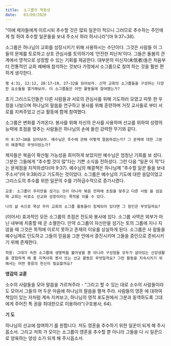 ```yaml
---
title:  소그룹의 역동성
date:   03/09/2020
---
```


“이에 제자들에게 이르시되 추수할 것은 많되 일꾼이 적으니 그러므로 추수하는 주인에게 청 하여 추수할 일꾼들을 보내 주소서 하라 하시니라”(마 9:37~38).

소그룹은 하나님이 교회를 성장시키기 위해 사용하시는 수단이다. 그것은 사람들 이 그들의 문제를 토로하고 상호 관심사를 토의하기에 ‘안전한 피난처’이다. 그들은 돌봄의 관계에서 영적으로 성장할 수 있는 기회를 제공한다. 대부분의 미신자(未信者)들은 처음부터 전통적인 교회 예배에 참석하는 것보다 가정에서 소그룹으로 참여 하는 것을 훨씬 편하게 생각한다.

`행 4:31, 12:12, 20:17~19, 27~32을 읽어보라. 신약 교회의 소그룹들을 구성하는 다양한 요소들을 열거해보라. 이 소그룹들은 어떤 활동들에 참여했는가?`

초기 그리스도인들은 다른 사람들과 서로의 관심사를 위해 기도하러 모였고 따뜻 한 우정을 나눴으며 하나님의 말씀을 연구하고 봉사를 위해 훈련하며 거짓 교사들로 부터 서로를 지켜주었고 선교 활동에 함께 참여했다.

소그룹은 변화를 가져온다. 봉사를 위해 자신의 은사를 사용하며 선교를 위하여 성령의 능력에 초점을 맞추는 사람들은 하나님의 손에 들린 강력한 무기와 같다.

`마 9:37~38을 읽어보라. 예수님은 추수에 관해 어떻게 말씀하셨는가? 그 문제에 대한 그분의 해결책은 무엇이었는가?`

제자들은 복음이 확산될 가능성을 희미하게 보았지만 예수님은 엄청난 기회를 보 셨다. 그분은 그들에게 “추수할 것이 많”다는 기쁜 소식을 전하셨다. 그런 다음 “일꾼 이 적”다는 문제점을 지적하셨다(마 9:37). 예수님의 해결책은 하나님께 “추수할 일꾼 들을 보내 주소서”(마 9:38)라고 기도하는 것이었다. 소그룹은 예수님의 기도에 대한 응답이었고 그리스도의 추수를 위한 일꾼의 수를 기하급수적으로 증가시켰다.

`교훈: 소그룹이 우리만을 섬기는 것이 아니라 복음 전파에 초점을 맞추고 다른 사람 을 섬길 때 교회는 비로소 선교와 성장이라는 목적을 이룰 수 있다.`

`나의 삶 속으로 묵상 우리 교회의 소그룹 활동들이 침체되어 있다면 그 원인은 무엇일까요?`

(이어서) 효과적인 모든 소그룹의 초점은 전도와 봉사에 있다. 소그룹 사역은 외부가 아닌 내부에 치중할 때 곧 소멸한다. 만약 소그룹이 자신만을 섬기는 토의 그룹에 지나 지 않을 때 그것은 목적에 이르지 못하고 존재의 이유를 상실하게 된다. 소그룹은 사 람들을 예수님께로 인도하고 그들의 믿음을 그분 안에서 증진시키며 그들을 증인으로 준비시키기 위해 존재한다.

`적용: 그대가 속한 소그룹에 생명력을 불어넣을 뿐 아니라 구성원들 모두가 살아있는 신앙생활을 경험하게 해 줄 지역사회 봉사 또는 선교 활동은 무엇일까요? 그런 활동을 지속시키기 위해서는 어떤 종류의 헌신이 필요할까요?`

**영감의 교훈**

소수의 사람들을 모아 말씀을 가르쳐주라 - “그리고 할 수 있는 대로 소수의 사람들이라도 모아서 그들의 어 두운 마음에 하나님의 말씀을 펼쳐 주라. 사람들의 영혼 에 대하여 책임이 있는 자처럼 계속 지켜보고, 하나님의 영적 포도원에서 그분과 동역하도록 그대에게 주어진 특 권을 최대한으로 이용하라”(구호봉사, 64).

**기 도**

하나님의 선교에 참여하기 를 원합니다. 저도 영혼을 추수하기 위한 일꾼이 되게 해 주시옵소서. 그리고 저희 가 모이는 소그룹이 영혼을 추수할 뿐 아니라 그들을 다 시 일꾼으로 양육하는 양성 소가 되게 해 주시옵소서.
